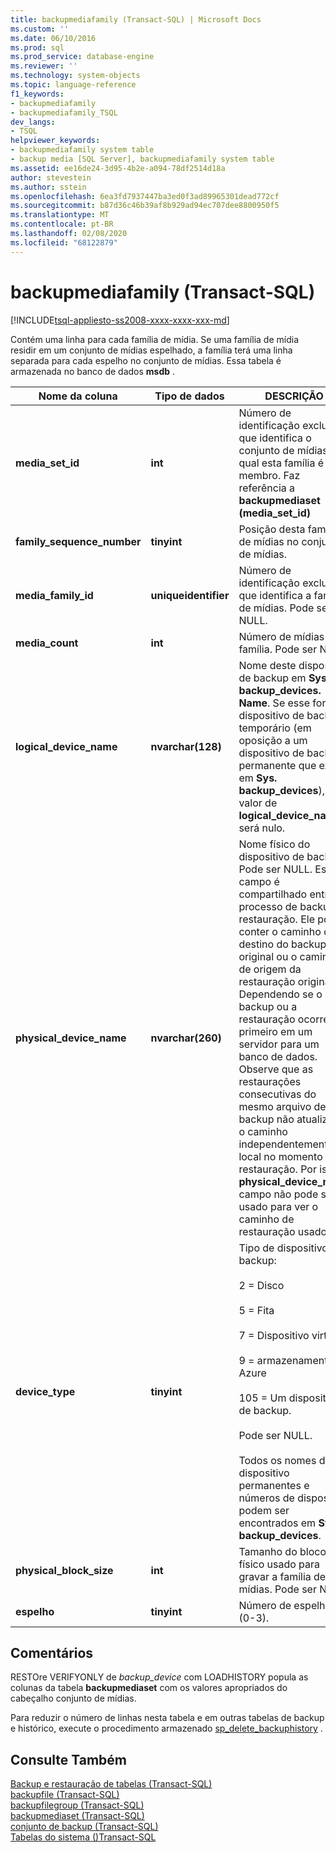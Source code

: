 ```yaml
---
title: backupmediafamily (Transact-SQL) | Microsoft Docs
ms.custom: ''
ms.date: 06/10/2016
ms.prod: sql
ms.prod_service: database-engine
ms.reviewer: ''
ms.technology: system-objects
ms.topic: language-reference
f1_keywords:
- backupmediafamily
- backupmediafamily_TSQL
dev_langs:
- TSQL
helpviewer_keywords:
- backupmediafamily system table
- backup media [SQL Server], backupmediafamily system table
ms.assetid: ee16de24-3d95-4b2e-a094-78df2514d18a
author: stevestein
ms.author: sstein
ms.openlocfilehash: 6ea3fd7937447ba3ed0f3ad89965301dead772cf
ms.sourcegitcommit: b87d36c46b39af8b929ad94ec707dee8800950f5
ms.translationtype: MT
ms.contentlocale: pt-BR
ms.lasthandoff: 02/08/2020
ms.locfileid: "68122879"
---
```

# <a name="backupmediafamily-transact-sql"></a>backupmediafamily (Transact-SQL)
[!INCLUDE[tsql-appliesto-ss2008-xxxx-xxxx-xxx-md](../../includes/tsql-appliesto-ss2008-xxxx-xxxx-xxx-md.md)]

  Contém uma linha para cada família de mídia. Se uma família de mídia residir em um conjunto de mídias espelhado, a família terá uma linha separada para cada espelho no conjunto de mídias. Essa tabela é armazenada no banco de dados **msdb** .  
    
|Nome da coluna|Tipo de dados|DESCRIÇÃO|  
|-----------------|---------------|-----------------|  
|**media_set_id**|**int**|Número de identificação exclusivo que identifica o conjunto de mídias do qual esta família é um membro. Faz referência a **backupmediaset (media_set_id)**|  
|**family_sequence_number**|**tinyint**|Posição desta família de mídias no conjunto de mídias.|  
|**media_family_id**|**uniqueidentifier**|Número de identificação exclusivo que identifica a família de mídias. Pode ser NULL.|  
|**media_count**|**int**|Número de mídias na família. Pode ser NULL.|  
|**logical_device_name**|**nvarchar(128)**|Nome deste dispositivo de backup em **Sys. backup_devices. Name**. Se esse for um dispositivo de backup temporário (em oposição a um dispositivo de backup permanente que existe em **Sys. backup_devices**), o valor de **logical_device_name** será nulo.|  
|**physical_device_name**|**nvarchar(260)**|Nome físico do dispositivo de backup. Pode ser NULL. Esse campo é compartilhado entre o processo de backup e restauração. Ele pode conter o caminho de destino do backup original ou o caminho de origem da restauração original. Dependendo se o backup ou a restauração ocorreram primeiro em um servidor para um banco de dados. Observe que as restaurações consecutivas do mesmo arquivo de backup não atualizarão o caminho independentemente do local no momento da restauração. Por isso, **physical_device_name** campo não pode ser usado para ver o caminho de restauração usado.|  
|**device_type**|**tinyint**|Tipo de dispositivo de backup:<br /><br /> 2 = Disco<br /><br /> 5 = Fita<br /><br /> 7 = Dispositivo virtual<br /><br /> 9 = armazenamento do Azure<br /><br /> 105 = Um dispositivo de backup.<br /><br /> Pode ser NULL.<br /><br /> Todos os nomes de dispositivo permanentes e números de dispositivo podem ser encontrados em **Sys. backup_devices**.|  
|**physical_block_size**|**int**|Tamanho do bloco físico usado para gravar a família de mídias. Pode ser NULL.|  
|**espelho**|**tinyint**|Número de espelhos (0-3).|  
  
## <a name="remarks"></a>Comentários  
 RESTOre VERIFYONLY de *backup_device* com LOADHISTORY popula as colunas da tabela **backupmediaset** com os valores apropriados do cabeçalho conjunto de mídias.  
  
 Para reduzir o número de linhas nesta tabela e em outras tabelas de backup e histórico, execute o procedimento armazenado [sp_delete_backuphistory](../../relational-databases/system-stored-procedures/sp-delete-backuphistory-transact-sql.md) .  
  
## <a name="see-also"></a>Consulte Também  
 [Backup e restauração de tabelas &#40;Transact-SQL&#41;](../../relational-databases/system-tables/backup-and-restore-tables-transact-sql.md)   
 [backupfile &#40;Transact-SQL&#41;](../../relational-databases/system-tables/backupfile-transact-sql.md)   
 [backupfilegroup &#40;Transact-SQL&#41;](../../relational-databases/system-tables/backupfilegroup-transact-sql.md)   
 [backupmediaset &#40;Transact-SQL&#41;](../../relational-databases/system-tables/backupmediaset-transact-sql.md)   
 [conjunto de backup &#40;Transact-SQL&#41;](../../relational-databases/system-tables/backupset-transact-sql.md)   
 [Tabelas do sistema &#40;&#41;Transact-SQL](../../relational-databases/system-tables/system-tables-transact-sql.md)  
  
  
